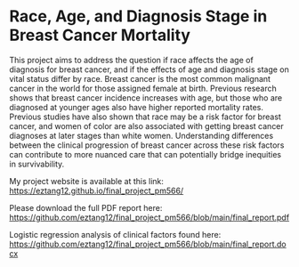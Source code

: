 # Race, Age, and Diagnosis Stage in Breast Cancer Mortality

This project aims to address the question if race affects the age of diagnosis for breast cancer, and if the effects of age and diagnosis stage on vital status differ by race. Breast cancer is the most common malignant cancer in the world for those assigned female at birth. Previous research shows that breast cancer incidence increases with age, but those who are diagnosed at younger ages also have higher reported mortality rates. Previous studies have also shown that race may be a risk factor for breast cancer, and women of color are also associated with getting breast cancer diagnoses at later stages than white women. Understanding differences between the clinical progression of breast cancer across these risk factors can contribute to more nuanced care that can potentially bridge inequities in survivability. 

My project website is available at this link: https://eztang12.github.io/final_project_pm566/

Please download the full PDF report here: https://github.com/eztang12/final_project_pm566/blob/main/final_report.pdf

Logistic regression analysis of clinical factors found here: https://github.com/eztang12/final_project_pm566/blob/main/final_report.docx
